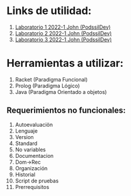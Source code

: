 # Links de utilidad:
1. [Laboratorio 1 2022-1 John (PodssilDev)](https://github.com/PodssilDev/Paradigmas_Laboratorio_1_Racket_Scheme)
2. [Laboratorio 2 2022-1 John (PodssilDev)](https://github.com/PodssilDev/Paradigmas_Laboratorio_2_Prolog)
3. [Laboratorio 3 2022-1 John (PodssilDev)](https://github.com/PodssilDev/Paradigmas_Laboratorio_3_POO_Java)

# Herramientas a utilizar:
1. Racket (Paradigma Funcional) 
2. Prolog (Paradigma Lógico)
3. Java (Paradigma Orientado a objetos)

## Requerimientos no funcionales:
1. Autoevaluaciön
2. Lenguaje
3. Version
4. Standard
5. No variables
6. Documentacion
7. Dom->Rec
8. Organización
9. Historial
10. Script de pruebas
11. Prerrequisitos